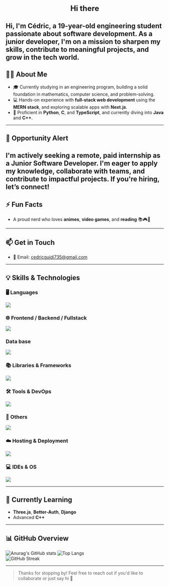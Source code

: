 <div align="center">
  <h1 style="font-size: 24px;">Hi there</h1>
</div>

Hi, I'm **Cédric**, a **19-year-old engineering student** passionate about software development. As a **junior developer**, I'm on a mission to sharpen my skills, contribute to meaningful projects, and grow in the tech world.
---

## 🧑‍💻 About Me

- 🎓 Currently studying in an engineering program, building a solid foundation in mathematics, computer science, and problem-solving.
- 💻 Hands-on experience with **full-stack web development** using the **MERN stack**, and exploring scalable apps with **Next.js**.
- 🐍 Proficient in **Python**, **C**, and **TypeScript**, and currently diving into **Java** and **C++**.
---

## 🌟 Opportunity Alert

I'm actively seeking a **remote, paid internship** as a **Junior Software Developer**. I'm eager to apply my knowledge, collaborate with teams, and contribute to impactful projects. If you're hiring, let’s connect!
---

## ⚡ Fun Facts

- A proud nerd who loves **animes**, **video games**, and **reading** 📚🎮🚀

---

## 📫 Get in Touch

- 📧 Email: [cedricguidi735@gmail.com](mailto:cedricguidi735@gmail.com)
<!-- - [![LinkedIn](https://img.shields.io/badge/LinkedIn-0077B5?logo=linkedin&logoColor=white&style=for-the-badge)](https://linkedin.com/in/yourprofile)
- [![Portfolio](https://img.shields.io/badge/Portfolio-000000?logo=firefox&logoColor=white&style=for-the-badge)](https://) -->
---

## 💡 Skills & Technologies

### 🖥 Languages

<div align="left">
  <img src="https://skillicons.dev/icons?i=html,css,js,ts,python,java,cpp,c&perline=8" />
</div>

### 🌐 Frontend / Backend / Fullstack

<div align="left">
  <img src="https://skillicons.dev/icons?i=react,nextjs,tailwind,bootstrap,nodejs,express,adonis&perline=8" />
</div>

###  Data base

<div align="left">
  <img src="https://skillicons.dev/icons?i=mongodb,postgresql,mysql,sqlite&perline=8" />
</div>


### 📚 Libraries & Frameworks

<div align="left">
  <img src="https://skillicons.dev/icons?i=redux,jquery,materialui,threejs&perline=8" />
</div>

### 🛠 Tools & DevOps

<div align="left">
  <img src="https://skillicons.dev/icons?i=docker,githubactions,git,eslint&perline=8" />
</div>

### 🧩 Others

<div align="left">
  <img src="https://skillicons.dev/icons?i=github,gitlab,gtk,postman&perline=8" />
</div>

### ☁️ Hosting & Deployment

<div align="left">
  <img src="https://skillicons.dev/icons?i=vercel,firebase&perline=8" />
</div>

### 💻 IDEs & OS

<div align="left">
  <img src="https://skillicons.dev/icons?i=vscode,pycharm,linux,windows,ubuntu,vim&perline=8" />
</div>

---

## 🌱 Currently Learning

- **Three.js**, **Better-Auth**, **Django**
- Advanced **C++**

---

## 📊 GitHub Overview

![Anurag's GitHub stats](https://github-readme-stats.vercel.app/api?username=cedric20061&show_icons=true&theme=radical) 
![Top Langs](https://github-readme-stats.vercel.app/api/top-langs/?username=cedric20061&layout=compact&theme=radical)  
![GitHub Streak](https://streak-stats.demolab.com/?user=cedric20061&theme=radical)

---
> Thanks for stopping by! Feel free to reach out if you'd like to collaborate or just say hi 👋
